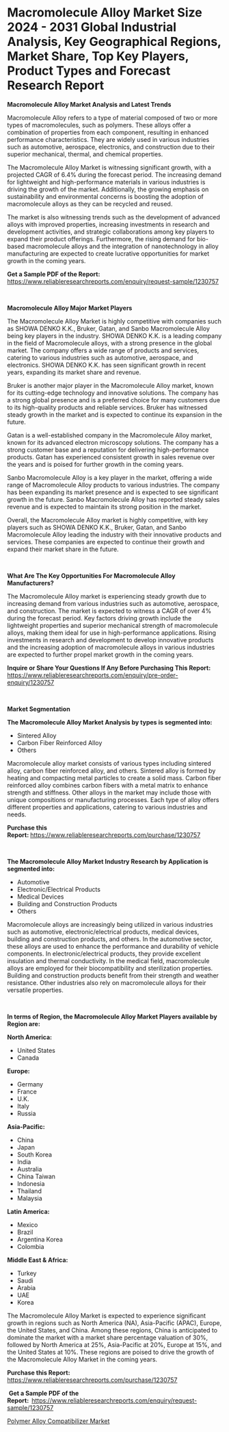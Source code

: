 <p><h1>Macromolecule Alloy Market Size 2024 - 2031 Global Industrial Analysis, Key Geographical Regions, Market Share, Top Key Players, Product Types and Forecast Research Report</h1></p><p><strong>Macromolecule Alloy Market Analysis and Latest Trends</strong></p>
<p><p>Macromolecule Alloy refers to a type of material composed of two or more types of macromolecules, such as polymers. These alloys offer a combination of properties from each component, resulting in enhanced performance characteristics. They are widely used in various industries such as automotive, aerospace, electronics, and construction due to their superior mechanical, thermal, and chemical properties.</p><p>The Macromolecule Alloy Market is witnessing significant growth, with a projected CAGR of 6.4% during the forecast period. The increasing demand for lightweight and high-performance materials in various industries is driving the growth of the market. Additionally, the growing emphasis on sustainability and environmental concerns is boosting the adoption of macromolecule alloys as they can be recycled and reused.</p><p>The market is also witnessing trends such as the development of advanced alloys with improved properties, increasing investments in research and development activities, and strategic collaborations among key players to expand their product offerings. Furthermore, the rising demand for bio-based macromolecule alloys and the integration of nanotechnology in alloy manufacturing are expected to create lucrative opportunities for market growth in the coming years.</p></p>
<p><strong>Get a Sample PDF of the Report:&nbsp;</strong> <a href="https://www.reliableresearchreports.com/enquiry/request-sample/1230757">https://www.reliableresearchreports.com/enquiry/request-sample/1230757</a></p>
<p>&nbsp;</p>
<p><strong>Macromolecule Alloy Major Market Players</strong></p>
<p><p>The Macromolecule Alloy Market is highly competitive with companies such as SHOWA DENKO K.K., Bruker, Gatan, and Sanbo Macromolecule Alloy being key players in the industry. SHOWA DENKO K.K. is a leading company in the field of Macromolecule alloys, with a strong presence in the global market. The company offers a wide range of products and services, catering to various industries such as automotive, aerospace, and electronics. SHOWA DENKO K.K. has seen significant growth in recent years, expanding its market share and revenue.</p><p>Bruker is another major player in the Macromolecule Alloy market, known for its cutting-edge technology and innovative solutions. The company has a strong global presence and is a preferred choice for many customers due to its high-quality products and reliable services. Bruker has witnessed steady growth in the market and is expected to continue its expansion in the future.</p><p>Gatan is a well-established company in the Macromolecule Alloy market, known for its advanced electron microscopy solutions. The company has a strong customer base and a reputation for delivering high-performance products. Gatan has experienced consistent growth in sales revenue over the years and is poised for further growth in the coming years.</p><p>Sanbo Macromolecule Alloy is a key player in the market, offering a wide range of Macromolecule Alloy products to various industries. The company has been expanding its market presence and is expected to see significant growth in the future. Sanbo Macromolecule Alloy has reported steady sales revenue and is expected to maintain its strong position in the market.</p><p>Overall, the Macromolecule Alloy market is highly competitive, with key players such as SHOWA DENKO K.K., Bruker, Gatan, and Sanbo Macromolecule Alloy leading the industry with their innovative products and services. These companies are expected to continue their growth and expand their market share in the future.</p></p>
<p>&nbsp;</p>
<p><strong>What Are The Key Opportunities For Macromolecule Alloy Manufacturers?</strong></p>
<p><p>The Macromolecule Alloy market is experiencing steady growth due to increasing demand from various industries such as automotive, aerospace, and construction. The market is expected to witness a CAGR of over 4% during the forecast period. Key factors driving growth include the lightweight properties and superior mechanical strength of macromolecule alloys, making them ideal for use in high-performance applications. Rising investments in research and development to develop innovative products and the increasing adoption of macromolecule alloys in various industries are expected to further propel market growth in the coming years.</p></p>
<p><strong>Inquire or Share Your Questions If Any Before Purchasing This Report:</strong> <a href="https://www.reliableresearchreports.com/enquiry/pre-order-enquiry/1230757">https://www.reliableresearchreports.com/enquiry/pre-order-enquiry/1230757</a></p>
<p>&nbsp;</p>
<p><strong>Market Segmentation</strong></p>
<p><strong>The Macromolecule Alloy Market Analysis by types is segmented into:</strong></p>
<p><ul><li>Sintered Alloy</li><li>Carbon Fiber Reinforced Alloy</li><li>Others</li></ul></p>
<p><p>Macromolecule alloy market consists of various types including sintered alloy, carbon fiber reinforced alloy, and others. Sintered alloy is formed by heating and compacting metal particles to create a solid mass. Carbon fiber reinforced alloy combines carbon fibers with a metal matrix to enhance strength and stiffness. Other alloys in the market may include those with unique compositions or manufacturing processes. Each type of alloy offers different properties and applications, catering to various industries and needs.</p></p>
<p><strong>Purchase this Report:&nbsp;</strong><a href="https://www.reliableresearchreports.com/purchase/1230757">https://www.reliableresearchreports.com/purchase/1230757</a></p>
<p>&nbsp;</p>
<p><strong>The Macromolecule Alloy Market Industry Research by Application is segmented into:</strong></p>
<p><ul><li>Automotive</li><li>Electronic/Electrical Products</li><li>Medical Devices</li><li>Building and Construction Products</li><li>Others</li></ul></p>
<p><p>Macromolecule alloys are increasingly being utilized in various industries such as automotive, electronic/electrical products, medical devices, building and construction products, and others. In the automotive sector, these alloys are used to enhance the performance and durability of vehicle components. In electronic/electrical products, they provide excellent insulation and thermal conductivity. In the medical field, macromolecule alloys are employed for their biocompatibility and sterilization properties. Building and construction products benefit from their strength and weather resistance. Other industries also rely on macromolecule alloys for their versatile properties.</p></p>
<p>&nbsp;</p>
<p><strong>In terms of Region, the Macromolecule Alloy Market Players available by Region are:</strong></p>
<p>
    <p> <strong> North America: </strong>
        <ul>
            <li>United States</li>
            <li>Canada</li>
        </ul>
        </p> 
    <p> <strong> Europe: </strong>
        <ul>
            <li>Germany</li>
            <li>France</li>
            <li>U.K.</li>
            <li>Italy</li>
            <li>Russia</li>
        </ul>
        </p> 
    <p> <strong> Asia-Pacific: </strong>
        <ul>
            <li>China</li>
            <li>Japan</li>
            <li>South Korea</li>
            <li>India</li>
            <li>Australia</li>
            <li>China Taiwan</li>
            <li>Indonesia</li>
            <li>Thailand</li>
            <li>Malaysia</li>
        </ul>
        </p> 
    <p> <strong> Latin America: </strong>
        <ul>
            <li>Mexico</li>
            <li>Brazil</li>
            <li>Argentina Korea</li>
            <li>Colombia</li>
        </ul>
        </p> 
    <p> <strong> Middle East & Africa: </strong>
        <ul>
            <li>Turkey</li>
            <li>Saudi</li>
            <li>Arabia</li>
            <li>UAE</li>
            <li>Korea</li>
        </ul>
    </p>
    </p>
<p><p>The Macromolecule Alloy Market is expected to experience significant growth in regions such as North America (NA), Asia-Pacific (APAC), Europe, the United States, and China. Among these regions, China is anticipated to dominate the market with a market share percentage valuation of 30%, followed by North America at 25%, Asia-Pacific at 20%, Europe at 15%, and the United States at 10%. These regions are poised to drive the growth of the Macromolecule Alloy Market in the coming years.</p></p>
<p><strong>Purchase this Report: </strong><a href="https://www.reliableresearchreports.com/purchase/1230757">https://www.reliableresearchreports.com/purchase/1230757</a></p>
<p>&nbsp;<strong>Get a Sample PDF of the Report:&nbsp;&nbsp;</strong><a href="https://www.reliableresearchreports.com/enquiry/request-sample/1230757">https://www.reliableresearchreports.com/enquiry/request-sample/1230757</a></p>
<p><strong></strong></p>
<p><p><a href="https://github.com/Angelnienowdseej3e45z3p8c/Market-Research-Report-List-1/blob/main/polymer-alloy-compatibilizer-market.md">Polymer Alloy Compatibilizer Market</a></p></p>